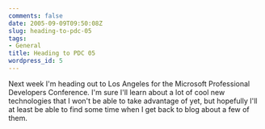 ```yaml
---
comments: false
date: 2005-09-09T09:50:08Z
slug: heading-to-pdc-05
tags:
- General
title: Heading to PDC 05
wordpress_id: 5
---
```


Next week I'm heading out to Los Angeles for the Microsoft Professional Developers Conference. I'm sure I'll learn about a lot of cool new technologies that I won't be able to take advantage of yet, but hopefully I'll at least be able to find some time when I get back to blog about a few of them.
